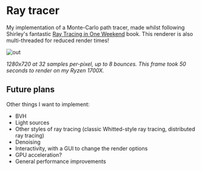 # Ray tracer

My implementation of a Monte-Carlo path tracer, made whilst following Shirley's fantastic 
[Ray Tracing in One Weekend](https://raytracing.github.io/books/RayTracingInOneWeekend.html) book. 
This renderer is also multi-threaded for reduced render times!

![out](https://user-images.githubusercontent.com/11539931/161174533-5f433d28-0623-4200-a71c-d1ce88f97618.png)

*1280x720 at 32 samples per-pixel, up to 8 bounces. This frame took 50 seconds to render on my Ryzen 1700X.*

## Future plans

Other things I want to implement:

- BVH
- Light sources
- Other styles of ray tracing (classic Whitted-style ray tracing, distributed ray tracing)
- Denoising
- Interactivity, with a GUI to change the render options
- GPU acceleration?
- General performance improvements
